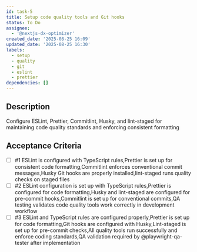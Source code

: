 ```yaml
---
id: task-5
title: Setup code quality tools and Git hooks
status: To Do
assignee:
  - '@nextjs-dx-optimizer'
created_date: '2025-08-25 16:09'
updated_date: '2025-08-25 16:30'
labels:
  - setup
  - quality
  - git
  - eslint
  - prettier
dependencies: []
---
```


## Description

Configure ESLint, Prettier, Commitlint, Husky, and lint-staged for maintaining code quality standards and enforcing consistent formatting

## Acceptance Criteria
<!-- AC:BEGIN -->
- [ ] #1 ESLint is configured with TypeScript rules,Prettier is set up for consistent code formatting,Commitlint enforces conventional commit messages,Husky Git hooks are properly installed,lint-staged runs quality checks on staged files
- [ ] #2 ESLint configuration is set up with TypeScript rules,Prettier is configured for code formatting,Husky and lint-staged are configured for pre-commit hooks,Commitlint is set up for conventional commits,QA testing validates code quality tools work correctly in development workflow
- [ ] #3 ESLint and TypeScript rules are configured properly,Prettier is set up for code formatting,Git hooks are configured with Husky,Lint-staged is set up for pre-commit checks,All quality tools run successfully and enforce coding standards,QA validation required by @playwright-qa-tester after implementation
<!-- AC:END -->
